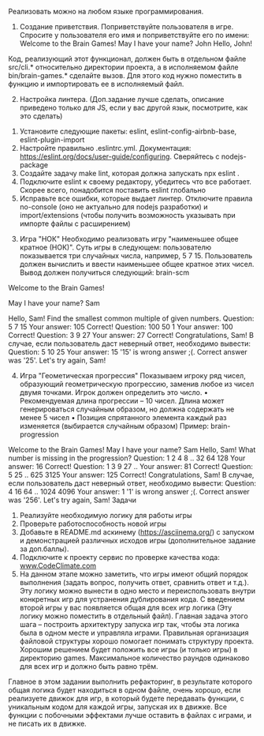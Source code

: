 Реализовать можно на любом языке программирования.
1) Создание приветствия.
Поприветствуйте пользователя в игре. Спросите у пользователя его имя и поприветствуйте его по имени:
Welcome to the Brain Games!
May I have your name? John
Hello, John!

Код, реализующий этот функционал, должен быть в отдельном файле src/cli.* относительно директории проекта, а в исполняемом файле bin/brain-games.* сделайте вызов. Для этого код нужно поместить в функцию и импортировать ее в исполняемый файл.

2) Настройка линтера. (Доп.задание лучше сделать, описание приведено только для JS, если у вас другой язык, посмотрите, как это сделать)
1.	Установите следующие пакеты: eslint, eslint-config-airbnb-base, eslint-plugin-import
2.	Настройте правильно .eslintrc.yml. Документация: https://eslint.org/docs/user-guide/configuring. Сверяйтесь с nodejs-package
3.	Создайте задачу make lint, которая должна запускать npx eslint .
4.	Подключите eslint к своему редактору, убедитесь что все работает. Скорее всего, понадобится поставить eslint глобально
5.	Исправьте все ошибки, которые выдает линтер. Отключите правила no-console (оно не актуально для nodejs разработки) и import/extensions (чтобы получить возможность указывать при импорте файлы с расширением)

3) Игра "НОК"
Необходимо реализовать игру "наименьшее общее кратное (НОК)". Суть игры в следующем: пользователю показывается три случайных числа, например, 5 7 15. Пользователь должен вычислить и ввести наименьшее общее кратное этих чисел.
Вывод должен получиться следующий:
brain-scm
<p>
Welcome to the Brain Games! </p>
<p>
May I have your name? Sam </p>
<p>
Hello, Sam! 
Find the smallest common multiple of given numbers.
Question: 5 7 15
Your answer: 105
Correct!
Question: 100 50 1
Your answer: 100
Correct!
Question: 3 9 27
Your answer: 27
Correct!
Congratulations, Sam!
В случае, если пользователь даст неверный ответ, необходимо вывести:
Question: 5 10 25
Your answer: 15
'15' is wrong answer ;(. Correct answer was '25'.
Let's try again, Sam!

4) Игра "Геометическая прогрессия"
Показываем игроку ряд чисел, образующий геометрическую прогрессию, заменив любое из чисел двумя точками. Игрок должен определить это число.
•	Рекомендуемая длина прогрессии – 10 чисел. Длина может генерироваться случайным образом, но должна содержать не менее 5 чисел
•	Позиция спрятанного элемента каждый раз изменяется (выбирается случайным образом)
Пример:
brain-progression

Welcome to the Brain Games!
May I have your name? Sam
Hello, Sam!
What number is missing in the progression?
Question: 1 2 4 8  .. 32 64 128
Your answer: 16
Correct!
Question: 1 3 9 27 ..
Your answer: 81
Correct!
Question: 5 25 .. 625 3125
Your answer: 125
Correct!
Congratulations, Sam!
В случае, если пользователь даст неверный ответ, необходимо вывести:
Question: 4 16 64 .. 1024 4096
Your answer:  1
'1' is wrong answer ;(. Correct answer was '256'.
Let's try again, Sam!
Задачи
1.	Реализуйте необходимую логику для работы игры
2.	Проверьте работоспособность новой игры
3.	Добавьте в README.md аскинему (https://asciinema.org/) с запуском и демонстрацией различных исходов игры (дополнительное задание за доп.баллы). 
5.  Подключите к проекту сервис по проверке качества кода: www.CodeClimate.com	
6.  На данном этапе можно заметить, что игры имеют общий порядок выполнения (задать вопрос, получить ответ, сравнить ответ и т.д.). Эту логику можно вынести в одно место и переиспользовать внутри конкретных игр для устранения дублирования кода.
С введением второй игры у вас появляется общая для всех игр логика (Эту логику можно поместить в отдельный файл). Главная задача этого шага – построить архитектуру запуска игр так, чтобы эта логика была в одном месте и управляла играми.
Правильная организация файловой структуры хорошо помогает понимать структуру проекта. Хорошим решением будет положить все игры (и только игры) в директорию games.
Максимальное количество раундов одинаково для всех игр и должно быть равно трём.

Главное в этом задании выполнить рефакторинг, в результате которого общая логика будет находиться в одном файле, очень хорошо, если реализуете движок для игр, в который будете передавать функции, с уникальным кодом для каждой игры, запуская их в движке. Все функции с побочными эффектами лучше оставить в файлах с играми, и не писать их в движке.
